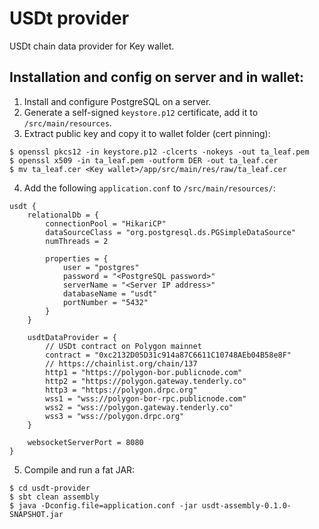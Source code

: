# USDt provider
USDt chain data provider for Key wallet.

## Installation and config on server and in wallet:

1. Install and configure PostgreSQL on a server.
2. Generate a self-signed `keystore.p12` certificate, add it to `/src/main/resources`.
3. Extract public key and copy it to wallet folder (cert pinning):
```
$ openssl pkcs12 -in keystore.p12 -clcerts -nokeys -out ta_leaf.pem
$ openssl x509 -in ta_leaf.pem -outform DER -out ta_leaf.cer
$ mv ta_leaf.cer <Key wallet>/app/src/main/res/raw/ta_leaf.cer
```
4. Add the following `application.conf` to `/src/main/resources/`:
```
usdt {
    relationalDb = {
        connectionPool = "HikariCP"
        dataSourceClass = "org.postgresql.ds.PGSimpleDataSource"
        numThreads = 2

        properties = {
            user = "postgres"
            password = "<PostgreSQL password>"
            serverName = "<Server IP address>"
            databaseName = "usdt"
            portNumber = "5432"
        }
    }

    usdtDataProvider = {
        // USDt contract on Polygon mainnet
        contract = "0xc2132D05D31c914a87C6611C10748AEb04B58e8F"
        // https://chainlist.org/chain/137
        http1 = "https://polygon-bor.publicnode.com"
        http2 = "https://polygon.gateway.tenderly.co"
        http3 = "https://polygon.drpc.org"
        wss1 = "wss://polygon-bor-rpc.publicnode.com"
        wss2 = "wss://polygon.gateway.tenderly.co"
        wss3 = "wss://polygon.drpc.org"
    }

    websocketServerPort = 8080
}
```
5. Compile and run a fat JAR:
```
$ cd usdt-provider
$ sbt clean assembly
$ java -Dconfig.file=application.conf -jar usdt-assembly-0.1.0-SNAPSHOT.jar
```